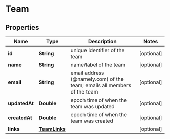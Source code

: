 

# Team


## Properties

| Name | Type | Description | Notes |
|------------ | ------------- | ------------- | -------------|
|**id** | **String** | unique identifier of the team |  [optional] |
|**name** | **String** | name/label of the team |  [optional] |
|**email** | **String** | email address (@namely.com) of the team; emails all members of the team |  [optional] |
|**updatedAt** | **Double** | epoch time of when the team was updated |  [optional] |
|**createdAt** | **Double** | epoch time of when the team was created |  [optional] |
|**links** | [**TeamLinks**](TeamLinks.md) |  |  [optional] |



